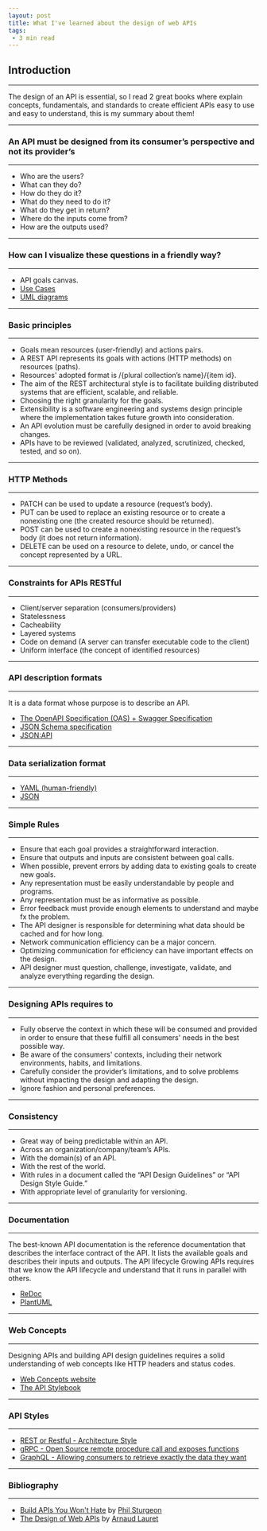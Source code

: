 ```yaml
---
layout: post
title: What I've learned about the design of web APIs
tags:
 - 3 min read
---
```


## Introduction
---

The design of an API is essential, so I read 2 great books where explain concepts, fundamentals, and standards to 
create efficient APIs easy to use and easy to understand, this is my summary about them!

---

### An API must be designed from its consumer’s perspective and not its provider’s
---
* Who are the users?
* What can they do?
* How do they do it?
* What do they need to do it?
* What do they get in return?
* Where do the inputs come from?
* How are the outputs used?

---

### How can I visualize these questions in a friendly way?
---
* API goals canvas.
* [Use Cases](https://en.wikipedia.org/wiki/Use_case)
* [UML diagrams](https://www.uml-diagrams.org/)

---

### Basic principles
---
* Goals mean resources (user-friendly) and actions pairs.
* A REST API represents its goals with actions (HTTP methods) on resources (paths).
* Resources' adopted format is /{plural collection’s name}/{item id}.
* The aim of the REST architectural style is to facilitate building distributed systems that are efficient, scalable, and reliable.
* Choosing the right granularity for the goals.
* Extensibility is a software engineering and systems design principle where the implementation takes future growth into consideration.
* An API evolution must be carefully designed in order to avoid breaking changes.
* APIs have to be reviewed (validated, analyzed, scrutinized, checked, tested, and so on).

---

### HTTP Methods
---
* PATCH can be used to update a resource (request’s body).
* PUT can be used to replace an existing resource or to create a nonexisting one (the created resource should be returned).
* POST can be used to create a nonexisting resource in the request’s body (it does not return information).
* DELETE can be used on a resource to delete, undo, or cancel the concept represented by a URL.

---

### Constraints for APIs RESTful
---
* Client/server separation (consumers/providers)
* Statelessness
* Cacheability
* Layered systems
* Code on demand (A server can transfer executable code to the client)
* Uniform interface (the concept of identified resources)

---

### API description formats
---
It is a data format whose purpose is to describe an API.
* [The OpenAPI Specification (OAS) + Swagger Specification](https://swagger.io/specification/)
* [JSON Schema specification](https://json-schema.org/specification.html)
* [JSON:API](https://jsonapi.org/)

---

### Data serialization format
---
* [YAML (human-friendly)](https://yaml.org/)
* [JSON](https://www.json.org/json-en.html)

---

### Simple Rules
---
* Ensure that each goal provides a straightforward interaction.
* Ensure that outputs and inputs are consistent between goal calls.
* When possible, prevent errors by adding data to existing goals to create new goals.
* Any representation must be easily understandable by people and programs.
* Any representation must be as informative as possible.
* Error feedback must provide enough elements to understand and maybe fx the problem.
* The API designer is responsible for determining what data should be cached and for how long.
* Network communication efficiency can be a major concern.
* Optimizing communication for efficiency can have important effects on the design.
* API designer must question, challenge, investigate, validate, and analyze everything regarding the design.

---

### Designing APIs requires to
---
* Fully observe the context in which these will be consumed and provided in order to ensure that these fulfill all consumers' needs in the best possible way.
* Be aware of the consumers' contexts, including their network environments, habits, and limitations.
* Carefully consider the provider’s limitations, and to solve problems without impacting the design and adapting the design.
* Ignore fashion and personal preferences.

---

###  Consistency
---
* Great way of being predictable within an API.
* Across an organization/company/team’s APIs.
* With the domain(s) of an API.
* With the rest of the world.
* With rules in a document called the “API Design Guidelines” or “API Design Style Guide.”
* With appropriate level of granularity for versioning.

---

### Documentation
---
The best-known API documentation is the reference documentation that describes the interface contract of the API. It lists the available goals and describes their inputs and outputs.
The API lifecycle Growing APIs requires that we know the API lifecycle and understand that it runs in parallel with others.
* [ReDoc](https://redocly.github.io/redoc/)
* [PlantUML](https://plantuml.com/)

---

### Web Concepts
---
Designing APIs and building API design guidelines requires a solid understanding of web concepts like HTTP headers and status codes.
* [Web Concepts website](http://webconcepts.info/)
* [The API Stylebook](http://apistylebook.com)

---

### API Styles
---
* [REST or Restful - Architecture Style](https://restfulapi.net/)
* [gRPC - Open Source remote procedure call and exposes functions](https://grpc.io/docs/languages/csharp/quickstart/)
* [GraphQL - Allowing consumers to retrieve exactly the data they want](https://graphql.org/)

---

### Bibliography
---
* [Build APIs You Won't Hate](https://apisyouwonthate.com/books/build-apis-you-wont-hate) by [Phil Sturgeon](https://phil.tech/about)
* [The Design of Web APIs](https://www.manning.com/books/the-design-of-web-apis) by [Arnaud Lauret](http://apihandyman.io/about/)

